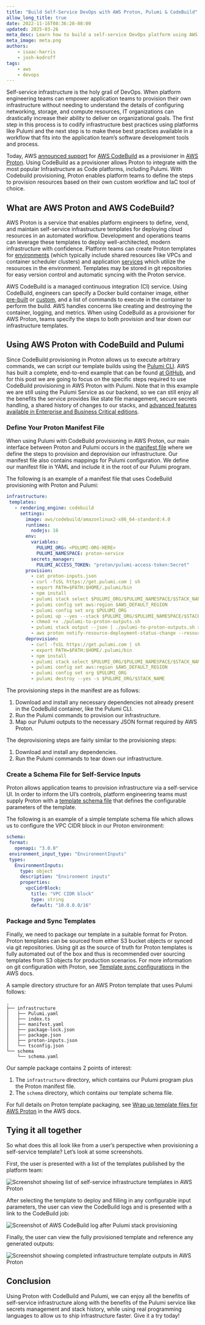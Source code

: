 ```yaml
---
title: "Build Self-Service DevOps with AWS Proton, Pulumi & CodeBuild"
allow_long_title: true
date: 2022-11-16T08:36:28-08:00
updated: 2025-03-26
meta_desc: Learn how to build a self-service DevOps platform using AWS Proton, Pulumi, and CodeBuild. Create reusable IaC templates for fast, secure infra delivery.
meta_image: meta.png
authors:
    - isaac-harris
    - josh-kodroff
tags:
    - aws
    - devops
---
```


Self-service infrastructure is the holy grail of DevOps. When platform engineering teams can empower application teams to provision their own infrastructure without needing to understand the details of configuring networking, storage, and compute resources, IT organizations can drastically increase their ability to deliver on organizational goals.  The first step in this process is to codify infrastructure best practices using platforms like Pulumi and the next step is to make these best practices available in a workflow that fits into the application team’s software development tools and process.

Today, AWS [announced support](https://aws.amazon.com/blogs/containers/announcing-aws-cdk-support-and-codebuild-provisioning-for-aws-proton/) for [AWS CodeBuild](https://aws.amazon.com/codebuild/) as a provisioner in [AWS Proton](https://aws.amazon.com/proton/). Using CodeBuild as a provisioner allows Proton to integrate with the most popular Infrastructure as Code platforms, including Pulumi. With Codebuild provisioning, Proton enables platform teams to define the steps to provision resources based on their own custom workflow and IaC tool of choice.

## What are AWS Proton and AWS CodeBuild?

AWS Proton is a service that enables platform engineers to define, vend, and maintain self-service infrastructure templates for deploying cloud resources in an automated workflow. Development and operations teams can leverage these templates to deploy well-architected, modern infrastructure  with confidence. Platform teams can create Proton templates for [environments](https://docs.aws.amazon.com/proton/latest/userguide/ag-environments.html) (which typically include shared resources like VPCs and container scheduler clusters) and application [services](https://docs.aws.amazon.com/proton/latest/userguide/ag-services.html) which utilize the resources in the environment. Templates may be stored in git repositories for easy version control and automatic syncing with the Proton service.

AWS CodeBuild is a managed continuous integration (CI) service. Using CodeBuild, engineers can specify a Docker build container image, either [pre-built](https://docs.aws.amazon.com/codebuild/latest/userguide/build-env-ref-available.html) or [custom](https://docs.aws.amazon.com/codebuild/latest/userguide/sample-docker-custom-image.html), and a list of commands to execute in the container to perform the build. AWS handles concerns like creating and destroying the container, logging, and metrics. When using CodeBuild as a provisioner for AWS Proton, teams specify the steps to both provision and tear down our infrastructure templates.

## Using AWS Proton with CodeBuild and Pulumi

Since CodeBuild provisioning in Proton allows us to execute arbitrary commands, we can script our template builds using the [Pulumi CLI](https://www.pulumi.com/docs/cli/). AWS has built a complete, end-to-end example that can be found [at GitHub](https://github.com/aws-containers/proton-codebuild-provisioning-examples/tree/main/pulumi), and  for this post we are going to focus on the specific steps required to use CodeBuild provisioning in AWS Proton with Pulumi. Note that in this example we are still using the Pulumi Service as our backend, so we can still enjoy all the benefits the service provides like state file management, secure secrets handling, a shared history of changes to our stacks, and [advanced features available in Enterprise and Business Critical editions](https://www.pulumi.com/enterprise/).

### Define Your Proton Manifest File

When using Pulumi with CodeBuild provisioning in AWS Proton, our main interface between Proton and Pulumi occurs in the [manifest file](https://docs.aws.amazon.com/proton/latest/userguide/ag-infrastructure-tmp-files-codebuild.html) where we define the steps to provision and deprovision our infrastructure. Our manifest file also contains mappings for Pulumi configuration. We define our manifest file in YAML and include it in the root of our Pulumi program.

The following is an example of a manifest file that uses CodeBuild provisioning with Proton and Pulumi:

```yaml
infrastructure:
 templates:
   - rendering_engine: codebuild
     settings:
       image: aws/codebuild/amazonlinux2-x86_64-standard:4.0
       runtimes:
         nodejs: 16
       env:
         variables:
           PULUMI_ORG: <PULUMI-ORG-HERE>
           PULUMI_NAMESPACE: proton-service
         secrets_manager:
           PULUMI_ACCESS_TOKEN: "proton/pulumi-access-token:Secret"
       provision:
         - cat proton-inputs.json
         - curl -fsSL https://get.pulumi.com | sh
         - export PATH=$PATH:$HOME/.pulumi/bin
         - npm install
         - pulumi stack select $PULUMI_ORG/$PULUMI_NAMESPACE/$STACK_NAME || pulumi stack init $PULUMI_ORG/$PULUMI_NAMESPACE/$STACK_NAME
         - pulumi config set aws:region $AWS_DEFAULT_REGION
         - pulumi config set org $PULUMI_ORG
         - pulumi up --yes --stack $PULUMI_ORG/$PULUMI_NAMESPACE/$STACK_NAME
         - chmod +x ./pulumi-to-proton-outputs.sh
         - pulumi stack output --json | ./pulumi-to-proton-outputs.sh > outputs.json
         - aws proton notify-resource-deployment-status-change --resource-arn $RESOURCE_ARN --status IN_PROGRESS --outputs file://./outputs.json
       deprovision:
         - curl -fsSL https://get.pulumi.com | sh
         - export PATH=$PATH:$HOME/.pulumi/bin
         - npm install
         - pulumi stack select $PULUMI_ORG/$PULUMI_NAMESPACE/$STACK_NAME
         - pulumi config set aws:region $AWS_DEFAULT_REGION
         - pulumi config set org $PULUMI_ORG
         - pulumi destroy --yes -s $PULUMI_ORG/$STACK_NAME
```

The provisioning steps in the manifest are as follows:

1. Download and install any necessary dependencies not already present in the CodeBuild container, like the Pulumi CLI.
2. Run the Pulumi commands to provision our infrastructure.
3. Map our Pulumi outputs to the necessary JSON format required by AWS Proton.

The deprovisioning steps are fairly similar to the provisioning steps:

1. Download and install any dependencies.
2. Run the Pulumi commands to tear down our infrastructure.

### Create a Schema File for Self-Service Inputs

Proton allows application teams to provision infrastructure via a self-service UI. In order to inform the UI’s controls, platform engineering teams must supply Proton with a [template schema file](https://docs.aws.amazon.com/proton/latest/userguide/ag-schema.html) that defines the configurable parameters of the template.

The following is an example of a simple template schema file which allows us to configure the VPC CIDR block in our Proton environment:

```yaml
schema:
 format:
   openapi: "3.0.0"
 environment_input_type: "EnvironmentInputs"
 types:
   EnvironmentInputs:
     type: object
     description: "Environment inputs"
     properties:
       vpcCidrBlock:
         title: "VPC CIDR block"
         type: string
         default: "10.0.0.0/16"
```

### Package and Sync Templates

Finally, we need to package our template in a suitable format for Proton. Proton templates can be sourced from either S3 bucket objects or synced via git repositories. Using git as the source of truth for Proton templates is fully automated out of the box and thus is recommended over sourcing templates from S3 objects for production scenarios. For more information on git configuration with Proton, see [Template sync configurations](https://docs.aws.amazon.com/proton/latest/userguide/ag-template-sync-configs.html) in the AWS docs.

A sample directory structure for an AWS Proton template that uses Pulumi follows:

```
.
├── infrastructure
│   ├── Pulumi.yaml
│   ├── index.ts
│   ├── manifest.yaml
│   ├── package-lock.json
│   ├── package.json
│   ├── proton-inputs.json
│   └── tsconfig.json
└── schema
	└── schema.yaml
```

Our sample package contains 2 points of interest:

1. The `infrastructure` directory, which contains our Pulumi program plus the Proton manifest file.
2. The `schema` directory, which contains our template schema file.

For full details on Proton template packaging, see [Wrap up template files for AWS Proton](https://docs.aws.amazon.com/proton/latest/userguide/ag-wrap-up.html) in the AWS docs.

## Tying it all together

So what does this all look like from a user’s perspective when provisioning a self-service template? Let’s look at some screenshots.

First, the user is presented with a list of the templates published by the platform team:

![Screenshot showing list of self-service infrastructure templates in AWS Proton](template-platform.png)

After selecting the template to deploy and filling in any configurable input parameters, the user can view the CodeBuild logs and is presented with a link to the CodeBuild job:

![Screenshot of AWS CodeBuild log after Pulumi stack provisioning](template-log.png)

Finally, the user can view the fully provisioned template and reference any generated outputs:

![Screenshot showing completed infrastructure template outputs in AWS Proton](template-provisioned.png)

## Conclusion

Using Proton with CodeBuild and Pulumi, we can enjoy all the benefits of self-service infrastructure along with the benefits of the Pulumi service like secrets management and stack history, while using real programming languages to allow us to ship infrastructure faster. Give it a try today!
